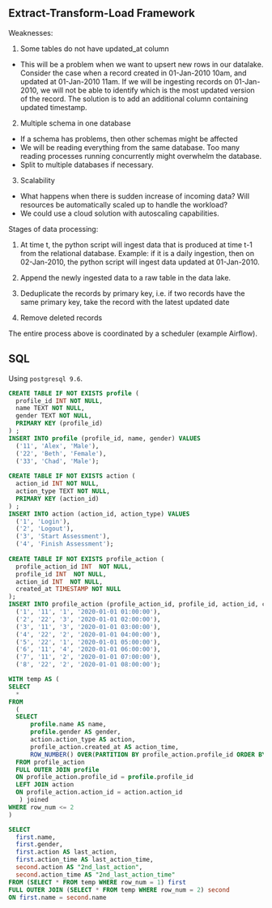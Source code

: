 ## Extract-Transform-Load Framework
Weaknesses:

1. Some tables do not have updated_at column
- This will be a problem when we want to upsert new rows in our datalake. Consider the case when a record  created in 01-Jan-2010 10am, and updated at 01-Jan-2010 11am. If we will be ingesting records on 01-Jan-2010, we will not be able to identify which is the most updated version of the record. The solution is to add an additional column containing updated timestamp. 

2. Multiple schema in one database
- If a schema has problems, then other schemas might be affected
- We will be reading everything from the same database. Too many reading processes running concurrently might overwhelm the database.
- Split to multiple databases if necessary.


3. Scalability 
- What happens when there is sudden increase of incoming data? Will resources be automatically scaled up to handle the workload?
- We could use a cloud solution with autoscaling capabilities. 

Stages of data processing:
1. At time t, the python script will ingest data that is produced at time t-1 from the relational database. Example: if it is a daily ingestion, then on 02-Jan-2010, the python script will ingest data updated at 01-Jan-2010.

2. Append the newly ingested data to a raw table in the data lake. 

3. Deduplicate the records by primary key, i.e. if two records have the same primary key, take the record with the latest updated date

4. Remove deleted records

The entire process above is coordinated by a scheduler (example Airflow). 

## SQL
Using `postgresql 9.6`.

```sql
CREATE TABLE IF NOT EXISTS profile (
  profile_id INT NOT NULL,
  name TEXT NOT NULL,
  gender TEXT NOT NULL,
  PRIMARY KEY (profile_id)
) ;
INSERT INTO profile (profile_id, name, gender) VALUES
  ('11', 'Alex', 'Male'),
  ('22', 'Beth', 'Female'),
  ('33', 'Chad', 'Male');
  
CREATE TABLE IF NOT EXISTS action (
  action_id INT NOT NULL,
  action_type TEXT NOT NULL,
  PRIMARY KEY (action_id)
) ;
INSERT INTO action (action_id, action_type) VALUES
  ('1', 'Login'),
  ('2', 'Logout'),
  ('3', 'Start Assessment'),
  ('4', 'Finish Assessment');
  
CREATE TABLE IF NOT EXISTS profile_action (
  profile_action_id INT  NOT NULL,
  profile_id INT  NOT NULL,
  action_id INT  NOT NULL,
  created_at TIMESTAMP NOT NULL
);
INSERT INTO profile_action (profile_action_id, profile_id, action_id, created_at) VALUES
  ('1', '11', '1', '2020-01-01 01:00:00'),
  ('2', '22', '3', '2020-01-01 02:00:00'),
  ('3', '11', '3', '2020-01-01 03:00:00'),
  ('4', '22', '2', '2020-01-01 04:00:00'),
  ('5', '22', '1', '2020-01-01 05:00:00'),
  ('6', '11', '4', '2020-01-01 06:00:00'),
  ('7', '11', '2', '2020-01-01 07:00:00'),
  ('8', '22', '2', '2020-01-01 08:00:00');

WITH temp AS (
SELECT
  *
FROM 
  (
  SELECT
      profile.name AS name,
      profile.gender AS gender,
      action.action_type AS action,
      profile_action.created_at AS action_time,
      ROW_NUMBER() OVER(PARTITION BY profile_action.profile_id ORDER BY profile_action.created_at DESC) AS row_num
  FROM profile_action 
  FULL OUTER JOIN profile 
  ON profile_action.profile_id = profile.profile_id
  LEFT JOIN action 
  ON profile_action.action_id = action.action_id
   ) joined
WHERE row_num <= 2
)

SELECT 
  first.name,
  first.gender,
  first.action AS last_action,
  first.action_time AS last_action_time,
  second.action AS "2nd_last_action",
  second.action_time AS "2nd_last_action_time"
FROM (SELECT * FROM temp WHERE row_num = 1) first
FULL OUTER JOIN (SELECT * FROM temp WHERE row_num = 2) second
ON first.name = second.name
```
